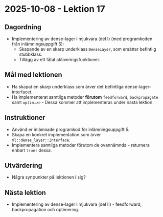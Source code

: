 # 2025-10-08 - Lektion 17

## Dagordning
* Implementering av dense-lager i mjukvara (del I) (med programkoden från inlämningsuppgift 5):
    * Skapande av en skarp underklass `DenseLayer`, som ersätter befintlig stubbklass.
    * Tillägg av ett fåtal aktiveringsfunktioner.

## Mål med lektionen
* Ha skapat en skarp underklass som ärver det befintliga dense-lager-interfacet.
* Ha implementerat samtliga metoder **förutom** `feedforward`, `backpropagate` samt `optimize` - Dessa kommer att implementeras under nästa lektion.

## Instruktioner
* Använd er inlämnade programkod för inlämningsuppgift 5.
* Skapa en konkret implementation som ärver `ml::dense_layer::Interface`.
* Implementera samtliga metoder förutom de ovannämnda - returnera enbart `true` i dessa.

## Utvärdering
* Några synpunkter på lektionen i sig?

## Nästa lektion
* Implementering av dense-lager i mjukvara (del II) - feedforward, backpropagation och optimering.